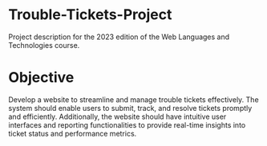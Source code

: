 # Trouble-Tickets-Project

Project description for the 2023 edition of the Web Languages and Technologies course.

# Objective
Develop a website to streamline and manage trouble tickets effectively. The system should enable users to submit, track, and resolve tickets promptly and efficiently. Additionally, the website should have intuitive user interfaces and reporting functionalities to provide real-time insights into ticket status and performance metrics.
